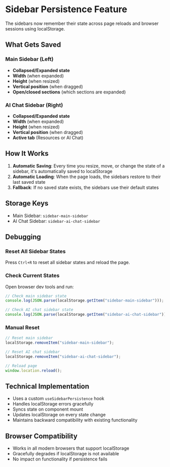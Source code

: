 # Sidebar Persistence Feature

The sidebars now remember their state across page reloads and browser sessions using localStorage.

## What Gets Saved

### Main Sidebar (Left)

- **Collapsed/Expanded state**
- **Width** (when expanded)
- **Height** (when resized)
- **Vertical position** (when dragged)
- **Open/closed sections** (which sections are expanded)

### AI Chat Sidebar (Right)

- **Collapsed/Expanded state**
- **Width** (when expanded)
- **Height** (when resized)
- **Vertical position** (when dragged)
- **Active tab** (Resources or AI Chat)

## How It Works

1. **Automatic Saving**: Every time you resize, move, or change the state of a sidebar, it's automatically saved to localStorage
2. **Automatic Loading**: When the page loads, the sidebars restore to their last saved state
3. **Fallback**: If no saved state exists, the sidebars use their default states

## Storage Keys

- Main Sidebar: `sidebar-main-sidebar`
- AI Chat Sidebar: `sidebar-ai-chat-sidebar`

## Debugging

### Reset All Sidebar States

Press `Ctrl+R` to reset all sidebar states and reload the page.

### Check Current States

Open browser dev tools and run:

```javascript
// Check main sidebar state
console.log(JSON.parse(localStorage.getItem("sidebar-main-sidebar")));

// Check AI chat sidebar state
console.log(JSON.parse(localStorage.getItem("sidebar-ai-chat-sidebar")));
```

### Manual Reset

```javascript
// Reset main sidebar
localStorage.removeItem("sidebar-main-sidebar");

// Reset AI chat sidebar
localStorage.removeItem("sidebar-ai-chat-sidebar");

// Reload page
window.location.reload();
```

## Technical Implementation

- Uses a custom `useSidebarPersistence` hook
- Handles localStorage errors gracefully
- Syncs state on component mount
- Updates localStorage on every state change
- Maintains backward compatibility with existing functionality

## Browser Compatibility

- Works in all modern browsers that support localStorage
- Gracefully degrades if localStorage is not available
- No impact on functionality if persistence fails

